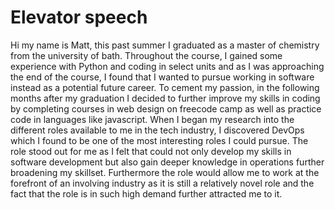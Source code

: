 # Elevator speech

Hi my name is Matt, this past summer I graduated as a master of chemistry from the university of bath. Throughout the course, I
gained some experience with Python and coding in select units and as I was approaching the end of the course, I found that I
wanted to pursue working in software instead as a potential future career. To cement my passion, in the following months after my
graduation I decided to further improve my skills in coding by completing courses in web design on freecode camp as well as practice
code in languages like javascript. When I began my research into the different roles available to me in the tech industry,
I discovered DevOps which I found to be one of the most interesting roles I could pursue. The role stood out for me as I felt that
could not only develop my skills in software development but also gain deeper knowledge in operations further broadening my skillset.
Furthermore the role would allow me to work at the forefront of an involving industry as it is still a relatively novel role and
the fact that the role is in such high demand further attracted me to it.
